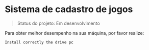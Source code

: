 <h1>Sistema de cadastro de jogos</h1>

> Status do projeto: Em desenvolvimento

Para obter melhor desempenho na sua máquina, por favor realize:

```
Install correctly the drive pc
```
